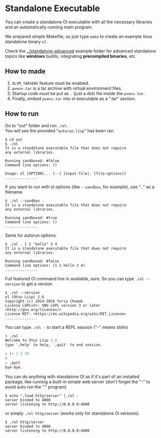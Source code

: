 Standalone Executable
=====================

You can create a standalone Ol executable with all the necessary libraries and an automatically running main program.

We prepared simple Makefile, so just type `make` to create an example linux standalone binary `ol`.

Check the [../standalone-advanced](#../standalone-advanced) example folder for advanced standalone topics like **windows** builds, integrating **precompiled binaries**, etc.


How to made
-----------
1. `OLVM_TARVENV` feature must be enabled.
1. `pvenv.tar` is a tar archive with virtual environment files.
1. Startup code must be put as `.` (just a dot) file inside the `pvenv.tar`.
1. Finally, embed `pvenv.tar` into ol executable as a ".tar" section.


How to run
----------

Go to "out" folder and run `./ol`.  
You will see the provided "`autorun.lisp`" has been ran.
```
$ cd out
$ ./ol
It is a standalone executable file that does not require
any external libraries.

Running sandboxed: #false
Command line options: ()

Usage: ol [OPTION]... [--] [input-file|. [file-options]]
...............
```

If you want to run with ol options (like `--sandbox`, for example), use "`.`" as a filename.
```
$ ./ol --sandbox .
It is a standalone executable file that does not require
any external libraries.

Running sandboxed: #true
Command line options: ()
...............
```
Same for autorun options.
```
$ ./ol . 1 2 "hello" 3 4
It is a standalone executable file that does not require
any external libraries.

Running sandboxed: #false
Command line options: (1 2 hello 3 4)
...............
```


Full featured Ol command line in available, sure.
So you can type `./ol --version` to get a version
```
$ ./ol --version
ol (Otus Lisp) 2.6
Copyright (c) 2014-2024 Yuriy Chumak
License LGPLv3+: GNU LGPL version 3 or later <http://gnu.org/licenses/>
License MIT: <https://en.wikipedia.org/wiki/MIT_License>
...............
```

You can type `./ol -` to start a REPL session ("-" means stdin)
```scheme
$ ./ol -
Welcome to Otus Lisp 2.6
type ',help' to help, ',quit' to end session.

> (+ 1 2 3)
6
> ,quit
bye-bye.
```

You can do anything with standalone Ol as if it's part of an installed package, like running a built-in simple web server (don't forget the "-" to avoid auto run the "." program)
```
$ echo ",load http/server" |./ol -
server binded to 4000
server listening to http://0.0.0.0:4000
```
or simply `./ol http/server` (works only for standalone Ol versions)
```
$ ./ol http/server
server binded to 4000
server listening to http://0.0.0.0:4000
```

